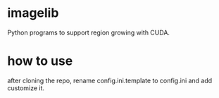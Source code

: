 # imagelib
Python programs to support region growing with CUDA.

# how to use

after cloning the repo, rename config.ini.template to config.ini and add customize it.

